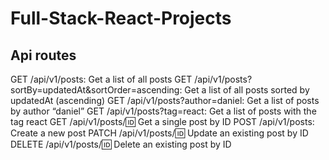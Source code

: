 # Full-Stack-React-Projects

## Api routes

GET /api/v1/posts: Get a list of all posts
GET /api/v1/posts?sortBy=updatedAt&sortOrder=ascending: Get a list of
all posts sorted by updatedAt (ascending)
GET /api/v1/posts?author=daniel: Get a list of posts by author “daniel”
GET /api/v1/posts?tag=react: Get a list of posts with the tag react
GET /api/v1/posts/:id: Get a single post by ID
POST /api/v1/posts: Create a new post
PATCH /api/v1/posts/:id: Update an existing post by ID
DELETE /api/v1/posts/:id: Delete an existing post by ID
